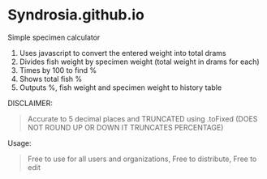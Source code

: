 # Syndrosia.github.io
Simple specimen calculator 

1) Uses javascript to convert the entered weight into total drams
2) Divides fish weight by specimen weight (total weight in drams for each)
3) Times by 100 to find %
4) Shows total fish % 
5) Outputs %, fish weight and specimen weight to history table

DISCLAIMER:
 > Accurate to 5 decimal places and TRUNCATED using .toFixed (DOES NOT ROUND UP OR DOWN IT TRUNCATES PERCENTAGE)

Usage:
 > Free to use for all users and organizations, Free to distribute, Free to edit
